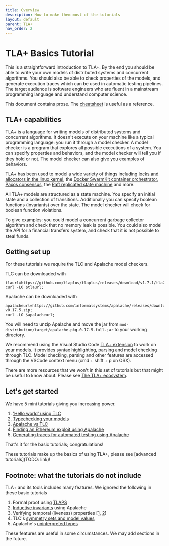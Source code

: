 ```yaml
---
title: Overview
description: How to make them most of the tutorials
layout: default
parent: TLA+
nav_order: 2
---
```


# TLA+ Basics Tutorial

This is a straightforward introduction to TLA+. By the end you should be able to write your own models of distributed systems and concurrent algorithms. You should also be able to check properties of the models, and generate execution traces which can be used in automatic testing pipelines. The target audience is software engineers who are fluent in a mainstream programming language and understand computer science.

This document contains prose. The [cheatsheet](./cheatsheet) is useful as a reference.

## TLA+ capabilities

TLA+ is a language for writing models of distributed systems and concurrent algorithms. It doesn't execute on your machine like a typical programming language: you run it through a model checker. A model checker is a program that explores all possible executions of a system. You can specify properties and behaviors, and the model checker will tell you if they hold or not. The model checker can also give you examples of behaviors.

TLA+ has been used to model a wide variety of things including [locks and allocators in the linux kernel](https://git.kernel.org/pub/scm/linux/kernel/git/cmarinas/kernel-tla.git/), the [Docker SwarmKit container orchestrator](https://github.com/docker/swarmkit/tree/master/design/tla), [Paxos consensus](https://github.com/tlaplus/DrTLAPlus/blob/master/Paxos/Paxos.tla), the [Raft replicated state machine](https://github.com/ongardie/raft.tla/blob/master/raft.tla) and more.

All TLA+ models are structured as a state machine. You specify an initial state and a collection of transitions. Additionally you can specify boolean functions (invariants) over the state. The model checker will check for boolean function violations.

To give examples: you could model a concurrent garbage collector algorithm and check that no memory leak is possible. You could also model the API for a financial transfers system, and check that it is not possible to steal funds.

## Getting set up

For these tutorials we require the TLC and Apalache model checkers.

TLC can be downloaded with

```
tlaurl=https://github.com/tlaplus/tlaplus/releases/download/v1.7.1/tla2tools.jar;
curl -LO $tlaurl;
```

Apalache can be downloaded with 

```
apalacheurl=https://github.com/informalsystems/apalache/releases/download/v0.17.5/apalache-v0.17.5.zip;
curl -LO $apalacheurl;
```

You will need to unzip Apalache and move the jar from `mod-distribution/target/apalache-pkg-0.17.5-full.jar` to your working directory.

We recommend using the Visual Studio Code [TLA+ extension](https://marketplace.visualstudio.com/items?itemName=alygin.vscode-tlaplus) to work on your models. It provides syntax highlighting, parsing and model checking through TLC. Model checking, parsing and other features are accessed through the VSCode context menu (cmd + shift + p on OSX).

There are more resources that we won't in this set of tutorials but that might be useful to know about. Please see [The TLA+ ecosystem](./ecosystem).

## Let's get started

We have 5 mini tutorials giving you increasing power.

1. ['Hello world' using TLC](./hello_world)
2. [Typechecking your models](./typechecking)
3. [Apalache vs TLC](./apalache_vs_tlc)
4. [Finding an Ethereum exploit using Apalache](./ethereum)
5. [Generating traces for automated testing using Apalache](./generating_traces)

That's it for the basic tutorials; congratulations!

These tutorials make up the basics of using TLA+, please see [advanced tutorials](TODO: link)!

## Footnote: what the tutorials do not include

TLA+ and its tools includes many features. We ignored the following in these basic tutorials

1. Formal proof using [TLAPS](https://apalache.informal.systems/docs/apalache/theory.html)
2. [Inductive invariants](https://apalache.informal.systems/docs/apalache/running.html?highlight=inductive#checking-an-inductive-invariant) using Apalache
3. Verifying temporal (liveness) properties [[1](https://pron.github.io/posts/tlaplus_part3), [2](https://learntla.com/temporal-logic/usage/)]
4. TLC's [symmetry sets and model values](https://tla.msr-inria.inria.fr/tlatoolbox/doc/model/model-values.html)
5. Apalache's [uninterpreted types](https://apalache.informal.systems/docs/HOWTOs/uninterpretedTypes.html)

These features are useful in some circumstances. We may add sections in the future.
